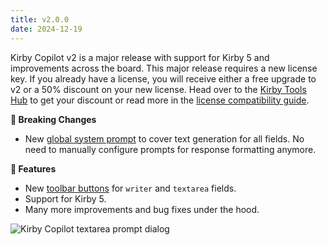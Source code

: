 ```yaml
---
title: v2.0.0
date: 2024-12-19
---
```


Kirby Copilot v2 is a major release with support for Kirby 5 and improvements across the board. This major release requires a new license key. If you already have a license, you will receive either a free upgrade to v2 or a 50% discount on your new license. Head over to the [Kirby Tools Hub](https://hub.kirby.tools) to get your discount or read more in the [license compatibility guide](https://kirby.tools/license-compatibility).

**🚨 Breaking Changes**

- New [global system prompt](/docs/configuration/system-prompt) to cover text generation for all fields. No need to manually configure prompts for response formatting anymore.

**🚀 Features**

- New [toolbar buttons](/docs/usage/toolbar-buttons) for `writer` and `textarea` fields.
- Support for Kirby 5.
- Many more improvements and bug fixes under the hood.

![Kirby Copilot textarea prompt dialog](/img/copilot-example-seo-description-prompt.png)
